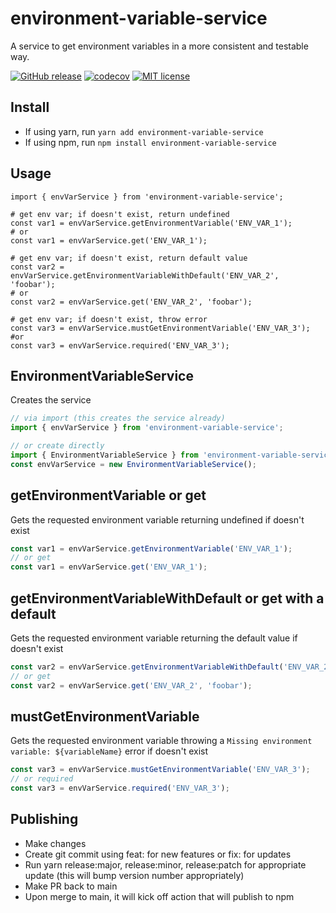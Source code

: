 # environment-variable-service

A service to get environment variables in a more consistent and testable way.

[![GitHub release](https://img.shields.io/github/release/dkhunt27/environment-variable-service.svg)](https://github.com/dkhunt27/environment-variable-service/releases/)
[![codecov](https://codecov.io/gh/dkhunt27/environment-variable-service/branch/main/graph/badge.svg?token=YUFV0GQYZX)](https://codecov.io/gh/dkhunt27/environment-variable-service)
[![MIT license](https://img.shields.io/badge/License-MIT-blue.svg)](https://lbesson.mit-license.org/)

## Install

- If using yarn, run `yarn add environment-variable-service`
- If using npm, run `npm install environment-variable-service`

## Usage

```
import { envVarService } from 'environment-variable-service';

# get env var; if doesn't exist, return undefined
const var1 = envVarService.getEnvironmentVariable('ENV_VAR_1');
# or
const var1 = envVarService.get('ENV_VAR_1');

# get env var; if doesn't exist, return default value
const var2 = envVarService.getEnvironmentVariableWithDefault('ENV_VAR_2', 'foobar');
# or
const var2 = envVarService.get('ENV_VAR_2', 'foobar');

# get env var; if doesn't exist, throw error
const var3 = envVarService.mustGetEnvironmentVariable('ENV_VAR_3');
#or
const var3 = envVarService.required('ENV_VAR_3');

```

## EnvironmentVariableService

Creates the service

```js
// via import (this creates the service already)
import { envVarService } from 'environment-variable-service';

// or create directly
import { EnvironmentVariableService } from 'environment-variable-service';
const envVarService = new EnvironmentVariableService();
```

## getEnvironmentVariable or get

Gets the requested environment variable returning undefined if doesn't exist

```js
const var1 = envVarService.getEnvironmentVariable('ENV_VAR_1');
// or get
const var1 = envVarService.get('ENV_VAR_1');
```

## getEnvironmentVariableWithDefault or get with a default

Gets the requested environment variable returning the default value if doesn't exist

```js
const var2 = envVarService.getEnvironmentVariableWithDefault('ENV_VAR_2', 'foobar');
// or get
const var2 = envVarService.get('ENV_VAR_2', 'foobar');
```

## mustGetEnvironmentVariable

Gets the requested environment variable throwing a `Missing environment variable: ${variableName}` error if doesn't exist

```js
const var3 = envVarService.mustGetEnvironmentVariable('ENV_VAR_3');
// or required
const var3 = envVarService.required('ENV_VAR_3');
```

## Publishing

- Make changes
- Create git commit using feat: for new features or fix: for updates
- Run yarn release:major, release:minor, release:patch for appropriate update (this will bump version number appropriately)
- Make PR back to main
- Upon merge to main, it will kick off action that will publish to npm
